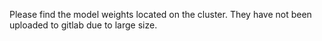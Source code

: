 Please find the model weights located on the cluster. They have not been uploaded to gitlab due to large size. 
